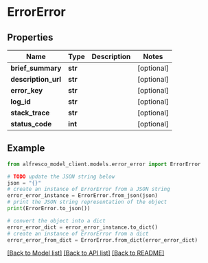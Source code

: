 # ErrorError


## Properties

Name | Type | Description | Notes
------------ | ------------- | ------------- | -------------
**brief_summary** | **str** |  | [optional] 
**description_url** | **str** |  | [optional] 
**error_key** | **str** |  | [optional] 
**log_id** | **str** |  | [optional] 
**stack_trace** | **str** |  | [optional] 
**status_code** | **int** |  | [optional] 

## Example

```python
from alfresco_model_client.models.error_error import ErrorError

# TODO update the JSON string below
json = "{}"
# create an instance of ErrorError from a JSON string
error_error_instance = ErrorError.from_json(json)
# print the JSON string representation of the object
print(ErrorError.to_json())

# convert the object into a dict
error_error_dict = error_error_instance.to_dict()
# create an instance of ErrorError from a dict
error_error_from_dict = ErrorError.from_dict(error_error_dict)
```
[[Back to Model list]](../README.md#documentation-for-models) [[Back to API list]](../README.md#documentation-for-api-endpoints) [[Back to README]](../README.md)


